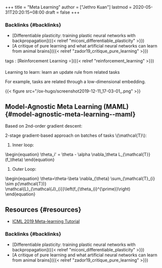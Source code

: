 +++
title = "Meta Learning"
author = ["Jethro Kuan"]
lastmod = 2020-05-31T20:20:15+08:00
draft = false
+++

### Backlinks {#backlinks}

- [Differentiable plasticity: training plastic neural networks with backpropagation]({{< relref "miconi_differentiable_plasticity" >}})
- [A critique of pure learning and what artificial neural networks can learn from animal brains]({{< relref "zador19_critique_pure_learning" >}})

tags
: [Reinforcement Learning ⭐]({{< relref "reinforcement_learning" >}})

Learning to learn: learn an update rule from related tasks

For example, tasks are related through a low-dimensional embedding.

{{< figure src="/ox-hugo/screenshot2019-12-11_17-03-01_.png" >}}

## Model-Agnostic Meta Learning (MAML) {#model-agnostic-meta-learning--maml}

Based on 2nd-order gradient descent:

2-stage gradient-based approach on batches of tasks \\(\mathcal{T}\\):

1.  Inner loop:

\begin{equation}
\theta_i' = \theta - \alpha \nabla\_\theta L\_{\mathcal{T}}(f\_\theta)
\end{equation}

1.  Outer Loop:

\begin{equation}
\theta=\theta-\beta \nabla\_{\theta} \sum\_{\mathcal{T}\_{i} \sim p(\mathcal{T})} \mathcal{L}\_{\mathcal{J}\_{i}}\left(f\_{\theta\_{i}^{\prime}}\right)
\end{equation}

## Resources {#resources}

- [ICML 2019 Meta-learning Tutorial](https://sites.google.com/view/icml19metalearning)

### Backlinks {#backlinks}

- [Differentiable plasticity: training plastic neural networks with backpropagation]({{< relref "miconi_differentiable_plasticity" >}})
- [A critique of pure learning and what artificial neural networks can learn from animal brains]({{< relref "zador19_critique_pure_learning" >}})

